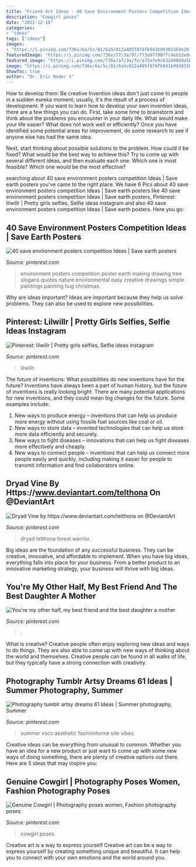 ```yaml
---
title: "Friend Art Ideas - 40 Save Environment Posters Competition Ideas"
description: "Cowgirl poses"
date: "2022-12-18"
categories:
- "ideas"
tags: ["ideas"]
images:
- "https://i.pinimg.com/736x/6a/5c/81/6a5c812a405f87dfb941b99303369e20.jpg"
featuredImage: "https://i.pinimg.com/736x/77/3a/97/773a97708ffc4eb32ede0ab8b4848a49.jpg"
featured_image: "https://i.pinimg.com/736x/a7/3a/fe/a73afe0c632490dda5bdd1dfcea5c14c.jpg"
image: "https://i.pinimg.com/736x/6a/5c/81/6a5c812a405f87dfb941b99303369e20.jpg"
ShowToc: true
author: "Dr. Eric Nader V"
---
```



How to develop them: Be creative
Invention ideas don't just come to people in a sudden eureka moment; usually, it's the result of a process of development. If you want to learn how to develop your own invention ideas, there are a few things you can do. 
First, take some time to brainstorm and think about the problems you encounter in your daily life. What would make your life easier? What does not work well or efficiently? Once you have identified some potential areas for improvement, do some research to see if anyone else has had the same idea. 

Next, start thinking about possible solutions to the problem. How could it be fixed? What would be the best way to achieve this? Try to come up with several different ideas, and then evaluate each one. Which one is most feasible? Which one would be the most effective?

	

		
searching about 40 save environment posters competition Ideas | Save earth posters you've came to the right place. We have 6 Pics about 40 save environment posters competition Ideas | Save earth posters like 40 save environment posters competition Ideas | Save earth posters, Pinterest: lilwillr | Pretty girls selfies, Selfie ideas instagram and also 40 save environment posters competition Ideas | Save earth posters. Here you go:
		
    
## 40 Save Environment Posters Competition Ideas | Save Earth Posters

<img loading=lazy src="https://i.pinimg.com/736x/c7/50/8a/c7508a6070d21c37a90de7c23c0b4dea.jpg" onerror="this.onerror=null;this.src='https://tse2.mm.bing.net/th?id=OIP.7y6FSmqkP7zky0vgSGVJlQHaLh&amp;pid=15.1';" alt="40 save environment posters competition Ideas | Save earth posters">

_Source: pinterest.com_

>environment posters competition poster earth making drawing tree slogans quotes nature environmental easy creative drawings simple paintings painting hug christmas. 

	

Why are ideas important?
Ideas are important because they help us solve problems. They can also be used to explore new possibilities.

    
## Pinterest: Lilwillr | Pretty Girls Selfies, Selfie Ideas Instagram

<img loading=lazy src="https://i.pinimg.com/736x/a7/3a/fe/a73afe0c632490dda5bdd1dfcea5c14c.jpg" onerror="this.onerror=null;this.src='https://tse1.mm.bing.net/th?id=OIP.7NBteFnBfFxOEuF0w1pIVQHaNC&amp;pid=15.1';" alt="Pinterest: lilwillr | Pretty girls selfies, Selfie ideas instagram">

_Source: pinterest.com_

>lilwillr. 

	

The future of inventions: What possibilities do new inventions have for the future?
Inventions have always been a part of human history, but the future of inventions is really looking bright. There are many potential applications for new inventions, and they could mean big changes for the future. Some examples include:
1. New ways to produce energy – inventions that can help us produce more energy without using fossile fuel sources like coal or oil.
2. New ways to store data – invented technologies that can help us store more data efficiently and securely.
3. New ways to fight diseases – innovations that can help us fight diseases more effectively and cheaply.
4. New ways to connect people – inventions that can help us connect more people easily and quickly, including making it easier for people to transmit information and find collaborators online.

    
## Dryad Vine By Https://www.deviantart.com/telthona On @DeviantArt

<img loading=lazy src="https://i.pinimg.com/736x/27/78/9c/27789c4b018339acab3600b030be1dc3.jpg" onerror="this.onerror=null;this.src='https://tse1.mm.bing.net/th?id=OIP.XWWShG3Rq3yehHyLSeW0QAHaJ3&amp;pid=15.1';" alt="Dryad Vine by https://www.deviantart.com/telthona on @DeviantArt">

_Source: pinterest.com_

>dryad telthona forest warrior. 

	

Big ideas are the foundation of any successful business. They can be creative, innovative, and affordable to implement. When you have big ideas, everything falls into place for your business. From a better product to an innovative marketing strategy, your business will thrive with big ideas.

    
## You&#039;re My Other Half, My Best Friend And The Best Daughter A Mother

<img loading=lazy src="https://i.pinimg.com/736x/6a/5c/81/6a5c812a405f87dfb941b99303369e20.jpg" onerror="this.onerror=null;this.src='https://tse3.mm.bing.net/th?id=OIP.XjuZgoCNZHqA7JcL7N9ybAHaNL&amp;pid=15.1';" alt="You&#039;re my other half, my best friend and the best daughter a mother">

_Source: pinterest.com_

>. 

	

What is creative?
Creative people often enjoy exploring new ideas and ways to do things. They are also able to come up with new ways of thinking about the world and themselves. Creative people can be found in all walks of life, but they typically have a strong connection with creativity.

    
## Photography Tumblr Artsy Dreams 61 Ideas | Summer Photography, Summer

<img loading=lazy src="https://i.pinimg.com/736x/77/3a/97/773a97708ffc4eb32ede0ab8b4848a49.jpg" onerror="this.onerror=null;this.src='https://tse3.mm.bing.net/th?id=OIP.7sKdk_axWtBswmzsMRC27QAAAA&amp;pid=15.1';" alt="Photography tumblr artsy dreams 61 Ideas | Summer photography, Summer">

_Source: pinterest.com_

>summer vsco aesthetic fashionhome site vibes. 

	

Creative ideas can be everything from unusual to common. Whether you have an idea for a new product or just want to come up with some new ways of doing something, there are plenty of creative options out there. Here are 5 ideas that may inspire you: 

    
## Genuine Cowgirl | Photography Poses Women, Fashion Photography Poses

<img loading=lazy src="https://i.pinimg.com/736x/27/b4/0e/27b40ec462f6f6266b785532abfda3ee--cowgirl-photography-photography-ideas.jpg" onerror="this.onerror=null;this.src='https://tse2.mm.bing.net/th?id=OIP.HFAZRqWs44U_dRohhWeVhAHaLH&amp;pid=15.1';" alt="Genuine Cowgirl | Photography poses women, Fashion photography poses">

_Source: pinterest.com_

>cowgirl poses. 

	

Creative art is a way to express yourself
Creative art can be a way to express yourself by creating something unique and beautiful. It can help you to connect with your own emotions and the world around you.

